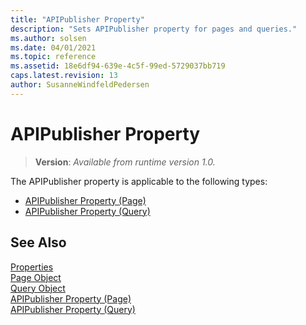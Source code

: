 ```yaml
---
title: "APIPublisher Property"
description: "Sets APIPublisher property for pages and queries."
ms.author: solsen
ms.date: 04/01/2021
ms.topic: reference
ms.assetid: 18e6df94-639e-4c5f-99ed-5729037bb719
caps.latest.revision: 13
author: SusanneWindfeldPedersen
---
```

 
# APIPublisher Property 
> **Version**: _Available from runtime version 1.0._

The APIPublisher property is applicable to the following types: 
- [APIPublisher Property (Page)](devenv-APIPublisher-page-property.md)   
- [APIPublisher Property (Query)](devenv-APIPublisher-query-property.md)   


## See Also  
[Properties](devenv-properties.md)   
[Page Object](../devenv-page-object.md)   
[Query Object](../devenv-query-object.md)   
[APIPublisher Property (Page)](devenv-APIPublisher-page-property.md)  
[APIPublisher Property (Query)](devenv-APIPublisher-query-property.md) 